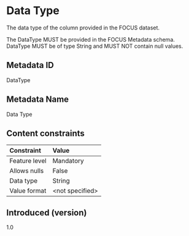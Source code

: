 # Data Type

The data type of the column provided in the FOCUS dataset.

The DataType MUST be provided in the FOCUS Metadata schema. DataType MUST be of type String and MUST NOT contain null values.

## Metadata ID

DataType

## Metadata Name

Data Type

## Content constraints

| Constraint      | Value            |
|:----------------|:-----------------|
| Feature level   | Mandatory        |
| Allows nulls    | False            |
| Data type       | String           |
| Value format    | \<not specified> |

## Introduced (version)

1.0

